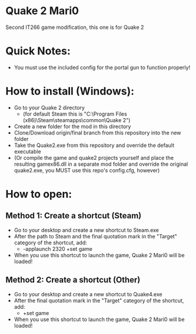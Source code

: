 # Quake 2 Mari0
Second IT266 game modification, this one is for Quake 2

# Quick Notes:
* You must use the included config for the portal gun to function properly!

# How to install (Windows):
* Go to your Quake 2 directory 
  * (for default Steam this is "C:\Program Files (x86)\Steam\steamapps\common\Quake 2")
* Create a new folder for the mod in this directory
* Clone/Download origin/final branch from this repository into the new folder
* Take the Quake2.exe from this repository and override the default executable
* (Or compile the game and quake2 projects yourself and place the resulting gamex86.dll in a separate mod folder and override the original quake2.exe, you MUST use this repo's config.cfg, however)

# How to open:
## Method 1: Create a shortcut (Steam)
* Go to your desktop and create a new shortcut to Steam.exe
* After the path to Steam and the final quotation mark in the "Target" category of the shortcut, add:
  * -applaunch 2320 +set game <name of folder with mod files in it>
* When you use this shortcut to launch the game, Quake 2 Mari0 will be loaded!
## Method 2: Create a shortcut (Other)
* Go to your desktop and create a new shortcut to Quake4.exe
* After the final quotation mark in the "Target" category of the shortcut, add:
  * +set game <name of folder with mod files in it>
* When you use this shortcut to launch the game, Quake 2 Mari0 will be loaded!
